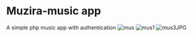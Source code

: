 # Muzira-music app 
 A simple php music app with authentication 
![mus](https://github.com/Bodesx/music/assets/104658283/d31979fc-12d8-44f4-ae40-2679218c6d02)
![mus1](https://github.com/Bodesx/music/assets/104658283/5975794d-10d3-44db-88ac-00f7285a7a7d)
![mus3JPG](https://github.com/Bodesx/music/assets/104658283/1a20458b-5cf0-4ff4-b479-27244ca193e0)

